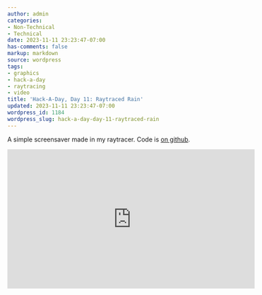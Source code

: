 ```yaml
---
author: admin
categories:
- Non-Technical
- Technical
date: 2023-11-11 23:23:47-07:00
has-comments: false
markup: markdown
source: wordpress
tags:
- graphics
- hack-a-day
- raytracing
- video
title: 'Hack-A-Day, Day 11: Raytraced Rain'
updated: 2023-11-11 23:23:47-07:00
wordpress_id: 1184
wordpress_slug: hack-a-day-day-11-raytraced-rain
---
```

A simple screensaver made in my raytracer. Code is [on github](https://github.com/za3k/ha3k-11-raytracer-rain).

<iframe allow="accelerometer; autoplay; clipboard-write; encrypted-media; gyroscope; picture-in-picture; web-share" allowfullscreen="" frameborder="0" height="315" src="https://www.youtube.com/embed/FewtsNn8dg0?si=tcTHe0v4WhGp_lkW" title="YouTube video player" width="560"></iframe>
